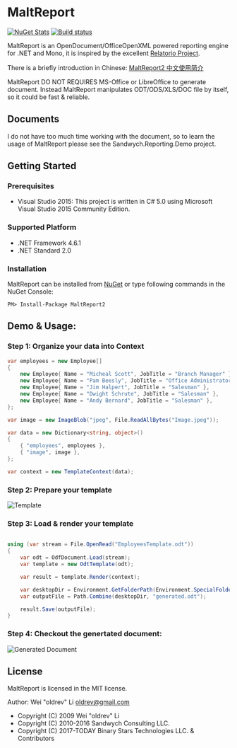﻿# MaltReport

[![NuGet Stats](https://img.shields.io/nuget/v/MaltReport2.svg)](https://www.nuget.org/packages/MaltReport2) 
[![Build status](https://ci.appveyor.com/api/projects/status/w9rc2jbb6v4o4jgk/branch/master?svg=true)](https://ci.appveyor.com/project/oldrev/maltreport/branch/master)


MaltReport is an OpenDocument/OfficeOpenXML powered reporting engine for .NET and Mono, 
it is inspired by the excellent [Relatorio Project](http://relatorio.openhex.org/).

There is a briefly introduction in Chinese: [MaltReport2 中文使用简介](http://www.cnblogs.com/oldrev/p/maltreport2_intro.html)

MaltReport DO NOT REQUIRES MS-Office or LibreOffice to generate document. 
Instead MaltReport manipulates ODT/ODS/XLS/DOC file by itself, so it could be fast & reliable.

## Documents

I do not have too much time working with the document, so to learn the usage of MaltReport please see the Sandwych.Reporting.Demo project.


## Getting Started

### Prerequisites

* Visual Studio 2015: This project is written in C# 5.0 using Microsoft Visual Studio 2015 Community Edition.

### Supported Platform

* .NET Framework 4.6.1
* .NET Standard 2.0

### Installation

MaltReport can be installed from [NuGet](https://www.nuget.org/packages/MaltReport2) or type following commands in the NuGet Console:

```
PM> Install-Package MaltReport2
```

## Demo & Usage:

### Step 1: Organize your data into Context

```csharp
var employees = new Employee[]
{
    new Employee{ Name = "Micheal Scott", JobTitle = "Branch Manager" },
    new Employee{ Name = "Pam Beesly", JobTitle = "Office Administrator" },
    new Employee{ Name = "Jim Halpert", JobTitle = "Salesman" },
    new Employee{ Name = "Dwight Schrute", JobTitle = "Salesman" },
    new Employee{ Name = "Andy Bernard", JobTitle = "Salesman" },
};

var image = new ImageBlob("jpeg", File.ReadAllBytes("Image.jpeg"));

var data = new Dictionary<string, object>()
{
    { "employees", employees },
    { "image", image },
};

var context = new TemplateContext(data);
```

### Step 2: Prepare your template

![Template](https://github.com/oldrev/maltreport/raw/dev/screenshots/hello-world/template.png)

### Step 3: Load & render your template

```csharp

using (var stream = File.OpenRead("EmployeesTemplate.odt"))
{
    var odt = OdfDocument.Load(stream);
    var template = new OdtTemplate(odt);

    var result = template.Render(context);

    var desktopDir = Environment.GetFolderPath(Environment.SpecialFolder.Desktop);
    var outputFile = Path.Combine(desktopDir, "generated.odt");

    result.Save(outputFile);
}
```

### Step 4: Checkout the genertated document:

![Generated Document](https://github.com/oldrev/maltreport/raw/dev/screenshots/hello-world/generated.png)


## License

MaltReport is licensed in the MIT license.

Author: Wei "oldrev" Li <oldrev@gmail.com>

* Copyright (C) 2009 Wei "oldrev" Li
* Copyright (C) 2010-2016 Sandwych Consulting LLC.
* Copyright (C) 2017-TODAY Binary Stars Technologies LLC. & Contributors
